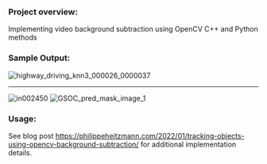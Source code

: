 ### Project overview:
Implementing video background subtraction using OpenCV C++ and Python methods 

### Sample Output:
![highway_driving_knn3_000026_0000037](https://user-images.githubusercontent.com/8759492/152627185-9d1ddee9-637e-40d3-8874-da77764c86aa.gif)

------------------------------------------------------------------------------------------------------------------------------------------------------

![in002450](https://user-images.githubusercontent.com/8759492/152627200-ffc4626c-af7d-491d-9477-c74aa17fdb10.jpg)
![GSOC_pred_mask_image_1](https://user-images.githubusercontent.com/8759492/152627209-dde9a5c1-08c0-4d7b-bf65-0800eceb3177.jpg)

### Usage:

See blog post https://philippeheitzmann.com/2022/01/tracking-objects-using-opencv-background-subtraction/ for additional implementation details.

